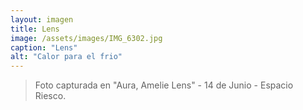 ```yaml
---
layout: imagen
title: Lens
image: /assets/images/IMG_6302.jpg
caption: "Lens"
alt: "Calor para el frio"
---
```


> Foto capturada en "Aura, Amelie Lens" - 14 de Junio - Espacio Riesco.